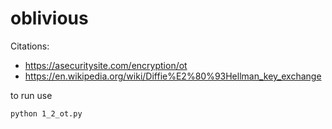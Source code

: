 # oblivious

Citations:

   - https://asecuritysite.com/encryption/ot
   - https://en.wikipedia.org/wiki/Diffie%E2%80%93Hellman_key_exchange

to run use 

```python 1_2_ot.py```
